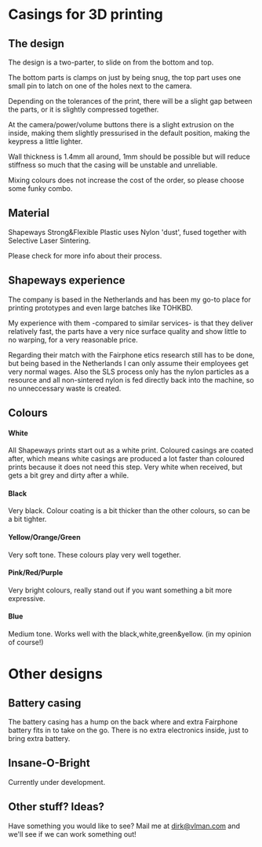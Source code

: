 # Casings for 3D printing

## The design

The design is a two-parter, to slide on from the bottom and top. 

The bottom parts is clamps on just by being snug, the top part uses one small pin to latch on one of the holes next to the camera.

Depending on the tolerances of the print, there will be a slight gap between the parts, or it is slightly compressed together.

At the camera/power/volume buttons there is a slight extrusion on the inside, making them slightly pressurised in the default position, making the keypress a little lighter.

Wall thickness is 1.4mm all around, 1mm should be possible but will reduce stiffness so much that the casing will be unstable and unreliable.

Mixing colours does not increase the cost of the order, so please choose some funky combo.

## Material

Shapeways Strong&Flexible Plastic uses Nylon 'dust', fused together with Selective Laser Sintering.

Please check <LINK TO SW> for more info about their process.

## Shapeways experience

The company is based in the Netherlands and has been my go-to place for printing prototypes and even large batches like TOHKBD. 

My experience with them -compared to similar services- is that they deliver relatively fast, the parts have a very nice surface quality and show little to no warping, for a very reasonable price.

Regarding their match with the Fairphone etics research still has to be done, but being based in the Netherlands I can only assume their employees get very normal wages. Also the SLS process only has the nylon particles as a resource and all non-sintered nylon is fed directly back into the machine, so no unneccessary waste is created.

<dont forget to email shapeways to ask about other stuff and confirm assumptions>

## Colours

#### White
All Shapeways prints start out as a white print. Coloured casings are coated after, which means white casings are produced a lot faster than coloured prints because it does not need this step.
Very white when received, but gets a bit grey and dirty after a while. 
#### Black
Very black. Colour coating is a bit thicker than the other colours, so can be a bit tighter. 
#### Yellow/Orange/Green
Very soft tone. These colours play very well together. 
#### Pink/Red/Purple
Very bright colours, really stand out if you want something a bit more expressive. 
#### Blue
Medium tone. Works well with the black,white,green&yellow. (in my opinion of course!)

<dont forget to ask shapeways about colouring stuff>

# Other designs

## Battery casing

The battery casing has a hump on the back where and extra Fairphone battery fits in to take on the go. There is no extra electronics inside, just to bring extra battery.
<LINK>

## Insane-O-Bright

Currently under development.

<LINK TO FORUM PAGE>

## Other stuff? Ideas?

Have something you would like to see? Mail me at dirk@vlman.com and we'll see if we can work something out!